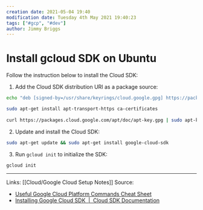 ```yaml
---
creation date: 2021-05-04 19:40
modification date: Tuesday 4th May 2021 19:40:23
tags: ["#gcp", "#dev"]
author: Jimmy Briggs
---
```


# Install gcloud SDK on Ubuntu
Follow the instruction below to install the Cloud SDK:
1.  Add the Cloud SDK distribution URI as a package source:
    
```bash
echo "deb [signed-by=/usr/share/keyrings/cloud.google.gpg] https://packages.cloud.google.com/apt cloud-sdk main" | sudo tee -a /etc/apt/sources.list.d/google-cloud-sdk.list

sudo apt-get install apt-transport-https ca-certificates
    
curl https://packages.cloud.google.com/apt/doc/apt-key.gpg | sudo apt-key --keyring /usr/share/keyrings/cloud.google.gpg add -
```

2.  Update and install the Cloud SDK:
    
```bash
sudo apt-get update && sudo apt-get install google-cloud-sdk
```

3. Run `gcloud init` to initialize the SDK:

```bash
gcloud init
```

***
Links: [[Cloud/Google Cloud Setup Notes]]
Source: 
- [Useful Google Cloud Platform Commands Cheat Sheet](https://chriskyfung.github.io/blog/qwiklabs/useful-google-cloud-platform-commands-cheat-sheet)
- [Installing Google Cloud SDK  |  Cloud SDK Documentation](https://cloud.google.com/sdk/docs/install)
